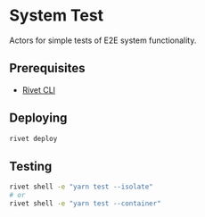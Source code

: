 # System Test

Actors for simple tests of E2E system functionality.

## Prerequisites

- [Rivet CLI](https://rivet.gg/docs/setup)

## Deploying

```sh
rivet deploy
```

## Testing

```sh
rivet shell -e "yarn test --isolate"
# or
rivet shell -e "yarn test --container"
```

